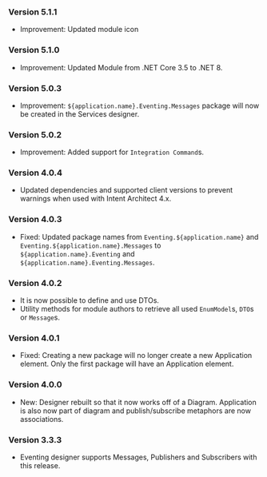 ### Version 5.1.1

- Improvement: Updated module icon

### Version 5.1.0

- Improvement: Updated Module from .NET Core 3.5 to .NET 8.

### Version 5.0.3

- Improvement: `${application.name}.Eventing.Messages` package will now be created in the Services designer.

### Version 5.0.2

- Improvement: Added support for `Integration Command`s.

### Version 4.0.4

- Updated dependencies and supported client versions to prevent warnings when used with Intent Architect 4.x.

### Version 4.0.3

- Fixed: Updated package names from `Eventing.${application.name}` and `Eventing.${application.name}.Messages` to `${application.name}.Eventing` and `${application.name}.Eventing.Messages`.

### Version 4.0.2

- It is now possible to define and use DTOs.
- Utility methods for module authors to retrieve all used `EnumModel`s, `DTO`s or `Message`s.

### Version 4.0.1

- Fixed: Creating a new package will no longer create a new Application element. Only the first package will have an Application element.

### Version 4.0.0

- New: Designer rebuilt so that it now works off of a Diagram. Application is also now part of diagram and publish/subscribe metaphors are now associations.

### Version 3.3.3

- Eventing designer supports Messages, Publishers and Subscribers with this release.